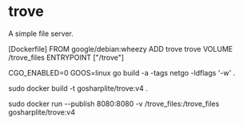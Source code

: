 # trove
A simple file server.

[Dockerfile]
FROM google/debian:wheezy
ADD trove trove
VOLUME /trove_files
ENTRYPOINT ["/trove"]

CGO_ENABLED=0 GOOS=linux go build -a -tags netgo -ldflags '-w' .

sudo docker build -t gosharplite/trove:v4 .

sudo docker run --publish 8080:8080 -v /trove_files:/trove_files gosharplite/trove:v4
